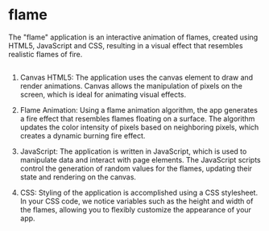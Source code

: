 # flame

The "flame" application is an interactive animation of flames, created using HTML5, JavaScript and CSS, resulting in a visual effect that resembles realistic flames of fire.

## 
1. Canvas HTML5: The application uses the canvas element to draw and render animations. Canvas allows the manipulation of pixels on the screen, which is ideal for animating visual effects.

2. Flame Animation: Using a flame animation algorithm, the app generates a fire effect that resembles flames floating on a surface. The algorithm updates the color intensity of pixels based on neighboring pixels, which creates a dynamic burning fire effect.

3. JavaScript: The application is written in JavaScript, which is used to manipulate data and interact with page elements. The JavaScript scripts control the generation of random values for the flames, updating their state and rendering on the canvas.

4. CSS: Styling of the application is accomplished using a CSS stylesheet. In your CSS code, we notice variables such as the height and width of the flames, allowing you to flexibly customize the appearance of your app.